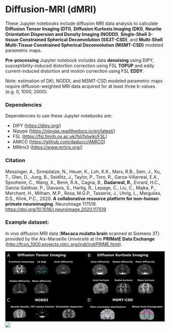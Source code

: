 # Diffusion-MRI (dMRI)
These Jupyter notebooks include diffusion MRI data analysis to calculate __Diffusion Tensor Imaging (DTI)__, __Diffusion Kurtosis Imaging (DKI)__, __Neurite Orientation Dispersion and Density Imaging (NODDI)__, __Single-Shell 3-tissue Constrained Spherical Deconvolution (SS3T-CSD)__, and __Multi-Shell Multi-Tissue Constrained Spherical Deconvolution (MSMT-CSD)__ modeled parametric maps.

__Pre-processing__ Jupyter notebook includes data __denoising__ using DIPY, susceptibility-induced distortion correction using FSL __TOPUP__ and eddy current-induced distortion and motion correction using FSL __EDDY__.

Note: estimation of DKI, NODDI, and MSMT-CSD modeled parametric maps require diffusion-weighted MRI data acquired for at least three b-values (e.g. 0, 1000, 2000).

### Dependencies
Dependencies to use these Jupyter notebooks are:
* DIPY (https://dipy.org/)
* Nipype (https://nipype.readthedocs.io/en/latest/)
* FSL (https://fsl.fmrib.ox.ac.uk/fsl/fslwiki/FSL)
* AMICO (https://github.com/daducci/AMICO)
* MRtrix3 (https://www.mrtrix.org/)

### Citation
Messinger, A., Sirmpilatze, N., Heuer, K., Loh, K.K., Mars, R.B., Sein, J., Xu, T., Glen, D., Jung, B., Seidlitz, J., Taylor, P., Toro, R., Garza-Villarreal, E.A., Sponheim, C., Wang, X., Benn, R.A., Cagna, B., __Dadarwal, R.__, Evrard, H.C., Garcia-Saldivar, P., Giavasis, S., Hartig, R., Lepage, C., Liu, C., Majka, P., Merchant, H., Milham, M.P., Rosa, M.G.P., Tasserie, J., Uhrig, L., Margulies, D.S., Klink, P.C., 2020. __A collaborative resource platform for non-human primate neuroimaging__. NeuroImage 117519. https://doi.org/10.1016/j.neuroimage.2020.117519

### Example dataset: 
In vivo diffusion MRI data (__Macaca mulatta brain__ scanned at Siemens 3T) provided by the Aix-Marseille Université at the __PRIMatE Data Exchange__ (http://fcon_1000.projects.nitrc.org/indi/indiPRIME.html).

![](dMRI_maps.png)
![](MSMT-CSD_maps.png)
